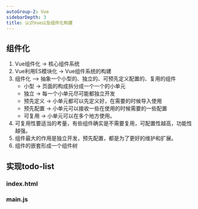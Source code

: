 ```yaml
---
autoGroup-2: Vue
sidebarDepth: 3
title: 认识Vue以及组件化构建
---
```


## 组件化
1. Vue组件化 -> 核心组件系统
2. Vue利用ES模块化 -> Vue组件系统的构建
3. 组件化 —> 抽象一个小型的、独立的、可预先定义配置的、复用的组件
     - 小型 -> 页面的构成拆分成一个一个的小单元
     - 独立 -> 每一个小单元尽可能都独立开发
     - 预先定义 -> 小单元都可以先定义好，在需要的时候导入使用
     - 预先配置 -> 小单元可以接收一些在使用的时候需要的一些配置
     - 可复用 -> 小单元可以在多个地方使用。
4. 可复用性要适当的考量，有些组件确实是不需要复用，可配置性越高，功能性越强。
5. 组件最大的作用是独立开发，预先配置，都是为了更好的维护和扩展。
6. 组件的嵌套形成一个组件树

## 实现todo-list

### index.html


### main.js

